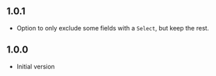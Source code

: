 ## 1.0.1

- Option to only exclude some fields with a `Select`, but keep the rest.

## 1.0.0

- Initial version
